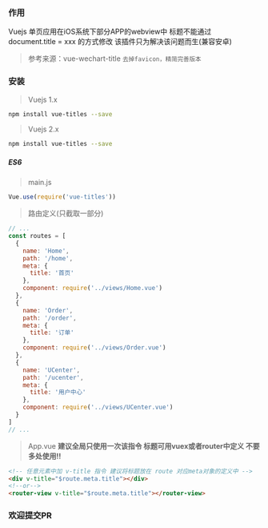 ### 作用
Vuejs 单页应用在iOS系统下部分APP的webview中 标题不能通过 document.title = xxx 的方式修改
该插件只为解决该问题而生(兼容安卓)
> 参考来源：vue-wechart-title
`去掉favicon，精简完善版本`

### 安装

> Vuejs 1.x

```bash
npm install vue-titles --save
```

> Vuejs 2.x

```bash
npm install vue-titles --save
```

##### ES6
> main.js

```js
Vue.use(require('vue-titles'))
```
> 路由定义(只截取一部分)

```js
// ...
const routes = [
  {
    name: 'Home',
    path: '/home',
    meta: {
      title: '首页'
    },
    component: require('../views/Home.vue')
  },
  {
    name: 'Order',
    path: '/order',
    meta: {
      title: '订单'
    },
    component: require('../views/Order.vue')
  },
  {
    name: 'UCenter',
    path: '/ucenter',
    meta: {
      title: '用户中心'
    },
    component: require('../views/UCenter.vue')
  }
]
// ...
```

> App.vue **建议全局只使用一次该指令 标题可用vuex或者router中定义 不要多处使用!!**

```html
<!-- 任意元素中加 v-title 指令 建议将标题放在 route 对应meta对象的定义中 -->
<div v-title="$route.meta.title"></div>
<!--or-->
<router-view v-title="$route.meta.title"></router-view>
```

### 欢迎提交PR